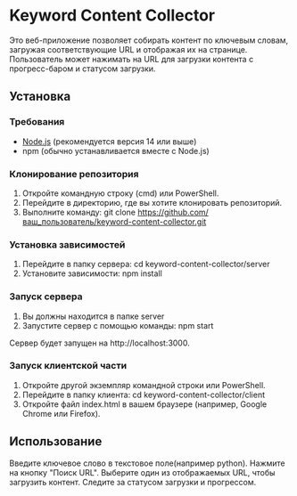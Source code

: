 # Keyword Content Collector

Это веб-приложение позволяет собирать контент по ключевым словам, загружая соответствующие URL и отображая их на странице. Пользователь может нажимать на URL для загрузки контента с прогресс-баром и статусом загрузки.

## Установка

### Требования

- [Node.js](https://nodejs.org/) (рекомендуется версия 14 или выше)
- npm (обычно устанавливается вместе с Node.js)

### Клонирование репозитория

1. Откройте командную строку (cmd) или PowerShell.
2. Перейдите в директорию, где вы хотите клонировать репозиторий.
3. Выполните команду: git clone https://github.com/ваш_пользователь/keyword-content-collector.git

### Установка зависимостей

1. Перейдите в папку сервера: cd keyword-content-collector/server
2. Установите зависимости: npm install

### Запуск сервера

1. Вы должны находится в папке server
2. Запустите сервер с помощью команды: npm start

Сервер будет запущен на http://localhost:3000.

### Запуск клиентской части

1. Откройте другой экземпляр командной строки или PowerShell.
2. Перейдите в папку клиента: cd keyword-content-collector/client
3. Откройте файл index.html в вашем браузере (например, Google Chrome или Firefox).

## Использование
Введите ключевое слово в текстовое поле(например python).
Нажмите на кнопку "Поиск URL".
Выберите один из отображаемых URL, чтобы загрузить контент.
Следите за статусом загрузки и прогрессом.
